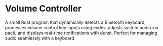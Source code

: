 # Volume Controller

A small Rust program that dynamically detects a Bluetooth keyboard, processes volume control key inputs using evdev, adjusts system audio via pactl, and displays real-time notifications with dunst. Perfect for managing audio seamlessly with a keyboard.
